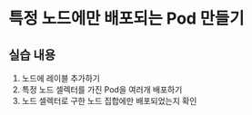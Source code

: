 # 특정 노드에만 배포되는 Pod 만들기

## 실습 내용

1. 노드에 레이블 추가하기
2. 특정 노드 셀렉터를 가진 Pod을 여러개 배포하기
3. 노드 셀렉터로 구한 노드 집합에만 배포되었는지 확인
